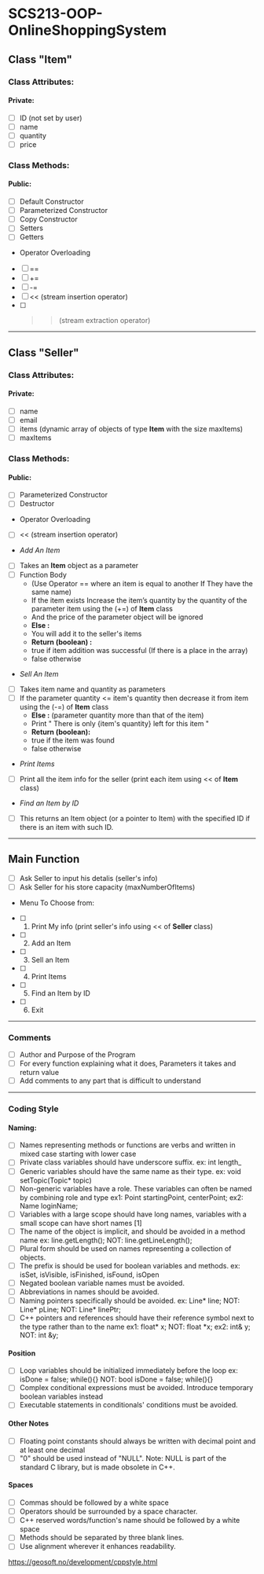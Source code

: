 # SCS213-OOP-OnlineShoppingSystem
## Class "Item"
### Class Attributes:
#### Private:
- [ ] ID (not set by user)
- [ ] name
- [ ] quantity
- [ ] price

### Class Methods:
#### Public:
- [ ] Default Constructor
- [ ] Parameterized Constructor
- [ ] Copy Constructor
- [ ] Setters
- [ ] Getters
- Operator Overloading
- [ ] ==
- [ ] +=
- [ ] -=
- [ ] << (stream insertion operator)
- [ ] >> (stream extraction operator)

---
## Class "Seller"
### Class Attributes:
#### Private:
- [ ] name
- [ ] email
- [ ] items (dynamic array of objects of type **Item** with the size maxItems)
- [ ] maxItems
### Class Methods:
#### Public:
- [ ] Parameterized Constructor
- [ ] Destructor
- Operator Overloading
- [ ] << (stream insertion operator)
- *Add An Item*
- [ ] Takes an **Item** object as a parameter
- [ ] Function Body
  - (Use Operator == where an item is equal to another If They have the same name)
  - If the item exists Increase the item’s quantity by the quantity of the parameter item using the (+=) of **Item** class
  - And the price of the parameter object will be ignored
  - **Else :**
  - You will add it to the seller's items
  - **Return (boolean) :**
  - true if item addition was successful (If there is a place in the array)
  - false otherwise

- *Sell An Item*
- [ ] Takes item name and quantity as parameters
- [ ] If the parameter quantity <= item's quantity then decrease it from item using the (-=) of **Item** class
  - **Else :** (parameter quantity more than that of the item)
  - Print " There is only {item's quantity} left for this item "
  - **Return (boolean):**
  - true if the item was found
  - false otherwise
  
- *Print Items*
- [ ] Print all the item info for the seller (print each item using << of **Item** class)

- *Find an Item by ID*
- [ ] This returns an Item object (or a pointer to Item) with the specified ID if there is an item with such ID. 

---

## Main Function
- [ ] Ask Seller to input his detalis (seller's info)
- [ ] Ask Seller for his store capacity (maxNumberOfItems)
-  Menu To Choose from:
- [ ] 1) Print My info (print seller's info using << of **Seller** class)
- [ ] 2) Add an Item
- [ ] 3) Sell an Item
- [ ] 4) Print Items
- [ ] 5) Find an Item by ID
- [ ] 6) Exit



---
### Comments
- [ ] Author and Purpose of the Program
- [ ] For every function explaining what it does, Parameters it takes and return value
- [ ] Add comments to any part that is difficult to understand

---
### Coding Style
#### Naming:
- [ ] Names representing methods or functions are verbs and written in mixed case starting with lower case
- [ ] Private class variables should have underscore suffix. ex: int length_
- [ ] Generic variables should have the same name as their type. ex: void setTopic(Topic* topic)
- [ ] Non-generic variables have a role. These variables can often be named by combining role and type ex1: Point  startingPoint, centerPoint; ex2: Name   loginName;
- [ ] Variables with a large scope should have long names, variables with a small scope can have short names [1]
- [ ] The name of the object is implicit, and should be avoided in a method name  ex: line.getLength();   NOT: line.getLineLength();
- [ ] Plural form should be used on names representing a collection of objects.
- [ ] The prefix is should be used for boolean variables and methods. ex: isSet, isVisible, isFinished, isFound, isOpen
- [ ] Negated boolean variable names must be avoided.
- [ ] Abbreviations in names should be avoided.
- [ ] Naming pointers specifically should be avoided. ex: Line* line;   NOT: Line* pLine; NOT: Line* linePtr;
- [ ] C++ pointers and references should have their reference symbol next to the type rather than to the name ex1: float* x;  NOT: float *x;  ex2:  int& y;   NOT: int &y;
#### Position
- [ ] Loop variables should be initialized immediately before the loop ex: isDone = false; while(){}  NOT: bool isDone = false; while(){}
- [ ] Complex conditional expressions must be avoided. Introduce temporary boolean variables instead
- [ ] Executable statements in conditionals' conditions must be avoided.
#### Other Notes
- [ ] Floating point constants should always be written with decimal point and at least one decimal
- [ ] "0" should be used instead of "NULL". Note: NULL is part of the standard C library, but is made obsolete in C++.
#### Spaces
- [ ] Commas should be followed by a white space
- [ ] Operators should be surrounded by a space character.
- [ ] C++ reserved words/function's name should be followed by a white space
- [ ] Methods should be separated by three blank lines.
- [ ] Use alignment wherever it enhances readability.

https://geosoft.no/development/cppstyle.html
